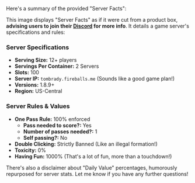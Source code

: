 Here's a summary of the provided "Server Facts":

This image displays "Server Facts" as if it were cut from a product box, **advising users to join their [Discord](https://discord.gg/YYYtfhDGUM) for more info**. It details a game server's specifications and rules:

### Server Specifications
*   **Serving Size:** 12+ players
*   **Servings Per Container:** 2 Servers
*   **Slots:** 100
*   **Server IP:** `tombrady.fireballs.me` (Sounds like a good game plan!)
*   **Versions:** 1.8.9+
*   **Region:** US-Central

### Server Rules & Values
*   **One Pass Rule:** 100% enforced
    *   **Pass needed to score?:** Yes
    *   **Number of passes needed?:** 1
    *   **Self passing?:** No
*   **Double Clicking:** Strictly Banned (Like an illegal formation!)
*   **Toxicity:** 0%
*   **Having Fun:** 1000% (That's a lot of fun, more than a touchdown!)

There's also a disclaimer about "Daily Value" percentages, humorously repurposed for server stats. Let me know if you have any further questions!
